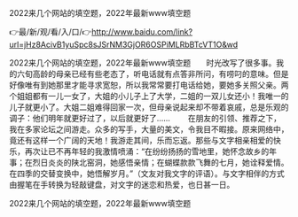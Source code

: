 2022来几个网站的填空题，2022年最新www填空题

👉最/新/观/看/入/口/👉http://www.baidu.com/link?url=jHz8AcivB1yuSpc8sJSrNM3GjOR6OSPiMLRbBTcVT1O&wd

2022来几个网站的填空题，2022年最新www填空题　　时光改写了很多事。我的六旬高龄的母亲已经有些老态了，听电话就有点答非所问，有唠叼的意味。但是好像唯有到她那里才能寻求宽恕，所以我常常要打电话给她，要她多关照父亲。两个姐姐都有一儿一女了，大姐的小儿子上了大学，二姐的一双儿女还小！我唯一的儿子就更小了。大姐二姐难得回家一次，但母亲说起来却不带着哀戚，总是乐观的调子：他们明年就更好过了，以后就更好了……
　　在朋友的引领、推荐之下，我在多家论坛之间游走。众多的写手，大量的美文，令我目不暇接。原来网络中，竟还有这样一个广阔的天地！我游走其间，乐而忘返。那些与文字相亲相爱的快乐，再次让已不再年轻的我激情喷涌：“在纷纷扬扬的雪地里，她怀念故乡的年事；在烈日炎炎的陕北窑洞，她感悟亲情；在蝴蝶款款飞舞的七月，她诠释爱情。在四季的交替变换中，她悟解岁月。”（文友对我文字的评语）。与文字相伴的方式由握笔在手转换为轻敲键盘，对文字的迷恋和热爱，也日甚一日。


2022来几个网站的填空题，2022年最新www填空题
